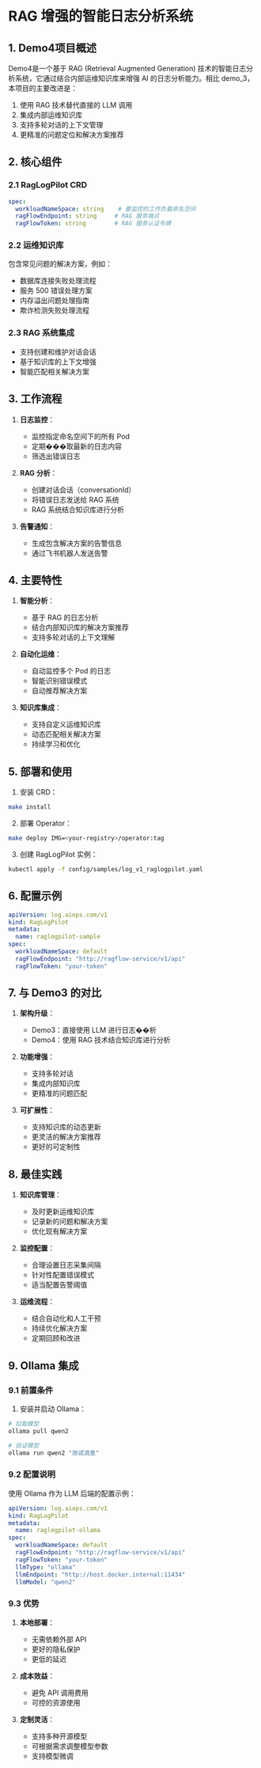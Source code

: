 # RAG 增强的智能日志分析系统

## 1. Demo4项目概述

Demo4是一个基于 RAG (Retrieval Augmented Generation) 技术的智能日志分析系统，它通过结合内部运维知识库来增强 AI 的日志分析能力。相比 demo_3，本项目的主要改进是：

1. 使用 RAG 技术替代直接的 LLM 调用
2. 集成内部运维知识库
3. 支持多轮对话的上下文管理
4. 更精准的问题定位和解决方案推荐

## 2. 核心组件

### 2.1 RagLogPilot CRD

```yaml
spec:
  workloadNameSpace: string    # 要监控的工作负载命名空间
  ragFlowEndpoint: string     # RAG 服务端点
  ragFlowToken: string        # RAG 服务认证令牌
```

### 2.2 运维知识库

包含常见问题的解决方案，例如：
- 数据库连接失败处理流程
- 服务 500 错误处理方案
- 内存溢出问题处理指南
- 欺诈检测失败处理流程

### 2.3 RAG 系统集成

- 支持创建和维护对话会话
- 基于知识库的上下文增强
- 智能匹配相关解决方案

## 3. 工作流程

1. **日志监控**：
   - 监控指定命名空间下的所有 Pod
   - 定期���取最新的日志内容
   - 筛选出错误日志

2. **RAG 分析**：
   - 创建对话会话（conversationId）
   - 将错误日志发送给 RAG 系统
   - RAG 系统结合知识库进行分析

3. **告警通知**：
   - 生成包含解决方案的告警信息
   - 通过飞书机器人发送告警

## 4. 主要特性

1. **智能分析**：
   - 基于 RAG 的日志分析
   - 结合内部知识库的解决方案推荐
   - 支持多轮对话的上下文理解

2. **自动化运维**：
   - 自动监控多个 Pod 的日志
   - 智能识别错误模式
   - 自动推荐解决方案

3. **知识库集成**：
   - 支持自定义运维知识库
   - 动态匹配相关解决方案
   - 持续学习和优化

## 5. 部署和使用

1. 安装 CRD：
```bash
make install
```

2. 部署 Operator：
```bash
make deploy IMG=<your-registry>/operator:tag
```

3. 创建 RagLogPilot 实例：
```bash
kubectl apply -f config/samples/log_v1_raglogpilot.yaml
```

## 6. 配置示例

```yaml
apiVersion: log.aiops.com/v1
kind: RagLogPilot
metadata:
  name: raglogpilot-sample
spec:
  workloadNameSpace: default
  ragFlowEndpoint: "http://ragflow-service/v1/api"
  ragFlowToken: "your-token"
```

## 7. 与 Demo3 的对比

1. **架构升级**：
   - Demo3：直接使用 LLM 进行日志��析
   - Demo4：使用 RAG 技术结合知识库进行分析

2. **功能增强**：
   - 支持多轮对话
   - 集成内部知识库
   - 更精准的问题匹配

3. **可扩展性**：
   - 支持知识库的动态更新
   - 更灵活的解决方案推荐
   - 更好的可定制性

## 8. 最佳实践

1. **知识库管理**：
   - 及时更新运维知识库
   - 记录新的问题和解决方案
   - 优化现有解决方案

2. **监控配置**：
   - 合理设置日志采集间隔
   - 针对性配置错误模式
   - 适当配置告警阈值

3. **运维流程**：
   - 结合自动化和人工干预
   - 持续优化解决方案
   - 定期回顾和改进

## 9. Ollama 集成

### 9.1 前置条件

1. 安装并启动 Ollama：
```bash
# 拉取模型
ollama pull qwen2

# 验证模型
ollama run qwen2 "测试消息"
```

### 9.2 配置说明

使用 Ollama 作为 LLM 后端的配置示例：
```yaml
apiVersion: log.aiops.com/v1
kind: RagLogPilot
metadata:
  name: raglogpilot-ollama
spec:
  workloadNameSpace: default
  ragFlowEndpoint: "http://ragflow-service/v1/api"
  ragFlowToken: "your-token"
  llmType: "ollama"
  llmEndpoint: "http://host.docker.internal:11434"
  llmModel: "qwen2"
```

### 9.3 优势

1. **本地部署**：
   - 无需依赖外部 API
   - 更好的隐私保护
   - 更低的延迟

2. **成本效益**：
   - 避免 API 调用费用
   - 可控的资源使用

3. **定制灵活**：
   - 支持多种开源模型
   - 可根据需求调整模型参数
   - 支持模型微调
